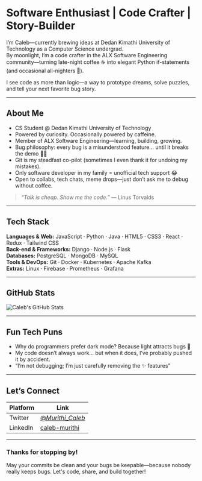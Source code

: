 #  Software Enthusiast | Code Crafter | Story-Builder

I’m Caleb—currently brewing ideas at Dedan Kimathi University of Technology as a Computer Science undergrad.  
By moonlight, I’m a code crafter in the ALX Software Engineering community—turning late-night coffee ☕ into elegant Python if-statements (and occasional all-nighters 🥲).

I see code as more than logic—a way to prototype dreams, solve puzzles, and tell your next favorite bug story.

---

##  About Me
-  CS Student @ Dedan Kimathi University of Technology  
-  Powered by curiosity. Occasionally powered by caffeine.  
-  Member of ALX Software Engineering—learning, building, growing.  
-  Bug philosophy: every bug is a misunderstood feature… until it breaks the demo 🤷‍♂️  
-  Git is my steadfast co-pilot (sometimes I even thank it for undoing my mistakes).  
-  Only software developer in my family = unofficial tech support 😂  
-  Open to collabs, tech chats, meme drops—just don’t ask me to debug without coffee.

> *“Talk is cheap. Show me the code.”* — Linus Torvalds

---

##  Tech Stack
**Languages & Web:** JavaScript · Python · Java · HTML5 · CSS3 · React · Redux · Tailwind CSS  
**Back-end & Frameworks:** Django · Node.js · Flask  
**Databases:** PostgreSQL · MongoDB · MySQL  
**Tools & DevOps:** Git · Docker · Kubernetes · Apache Kafka  
**Extras:** Linux · Firebase · Prometheus · Grafana  

---

##  GitHub Stats
![Caleb's GitHub Stats](https://github-readme-stats.vercel.app/api?username=mirithi-gatobu&show_icons=true&theme=vue-dark&hide_border=true)  

---

##  Fun Tech Puns
- Why do programmers prefer dark mode? Because light attracts bugs 🐛  
- My code doesn’t always work… but when it does, I’ve probably pushed it by accident.  
- “I’m not debugging; I’m just carefully removing the ✨ features”  

---

##  Let’s Connect
| Platform   | Link |
|------------|------|
|  Twitter   | [@_Murithi_Caleb_](https://x.com/_Murithi_Caleb_) |
|  LinkedIn  | [caleb-murithi](https://www.linkedin.com/in/caleb-murithi) |

---

###  Thanks for stopping by!  
May your commits be clean and your bugs be keepable—because nobody really keeps bugs. Let's code, share, and build together!  

